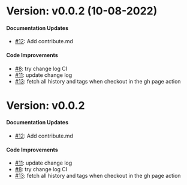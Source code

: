 # Version: v0.0.2 (10-08-2022)


#### Documentation Updates

* [#12](https://github.com/FaspDevTeam/OpenCAEPlus/pull/12): Add contribute.md

#### Code Improvements

* [#8](https://github.com/FaspDevTeam/OpenCAEPlus/pull/8): try change log CI
* [#11](https://github.com/FaspDevTeam/OpenCAEPlus/pull/11): update change log
* [#13](https://github.com/FaspDevTeam/OpenCAEPlus/pull/13): fetch all history and tags when checkout in the gh page action


# Version: v0.0.2


#### Documentation Updates

* [#12](https://github.com/FaspDevTeam/OpenCAEPlus/pull/12): Add contribute.md

#### Code Improvements

* [#11](https://github.com/FaspDevTeam/OpenCAEPlus/pull/11): update change log
* [#8](https://github.com/FaspDevTeam/OpenCAEPlus/pull/8): try change log CI
* [#13](https://github.com/FaspDevTeam/OpenCAEPlus/pull/13): fetch all history and tags when checkout in the gh page action
